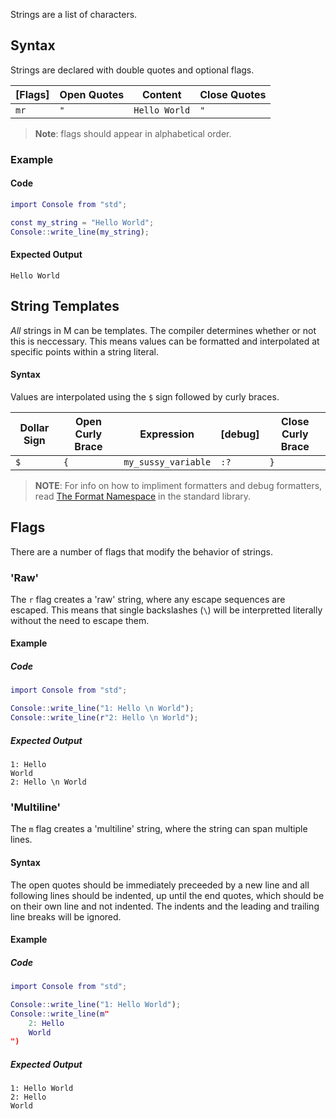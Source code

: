 Strings are a list of characters.

## Syntax

Strings are declared with double quotes and optional flags.

| [Flags] | Open Quotes | Content | Close Quotes |
| --- | --- | --- | --- |
| `mr` | `"` | `Hello World` | `"` |

> **Note**: flags should appear in alphabetical order. 

### Example

#### Code

```m
import Console from "std";

const my_string = "Hello World";
Console::write_line(my_string);
```

#### Expected Output

```console
Hello World
```

## String Templates

*All* strings in M can be templates. The compiler determines whether or not this is neccessary. This means values can be formatted and interpolated at specific points within a string literal.

#### Syntax

Values are interpolated using the `$` sign followed by curly braces.

| Dollar Sign | Open Curly Brace |  Expression | [debug] | Close Curly Brace |
| --- | --- | --- | --- | --- |
| `$` | `{` | `my_sussy_variable` | `:?` | `}` |

> **NOTE**: For info on how to impliment formatters and debug formatters, read [The Format Namespace](/std/Format.md) in the standard library.

## Flags

There are a number of flags that modify the behavior of strings.

### 'Raw'

The `r` flag creates a 'raw' string, where any escape sequences are escaped. This means that single backslashes (`\`) will be interpretted literally without the need to escape them.

#### Example

##### Code
```m
import Console from "std";

Console::write_line("1: Hello \n World");
Console::write_line(r"2: Hello \n World");
```

##### Expected Output
```console
1: Hello
World
2: Hello \n World
```
### 'Multiline'

The `m` flag creates a 'multiline' string, where the string can span multiple lines.

#### Syntax

The open quotes should be immediately preceeded by a new line and all following lines should be indented, up until the end quotes, which should be on their own line and not indented. The indents and the leading and trailing line breaks will be ignored.

#### Example

##### Code

```m
import Console from "std";

Console::write_line("1: Hello World");
Console::write_line(m"
    2: Hello
    World
")
```

##### Expected Output

```console
1: Hello World
2: Hello
World
```
